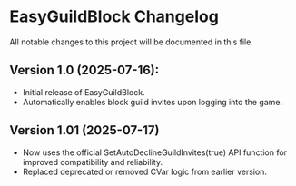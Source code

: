 # EasyGuildBlock Changelog
All notable changes to this project will be documented in this file.

## Version 1.0 (2025-07-16):
- Initial release of EasyGuildBlock.
- Automatically enables block guild invites upon logging into the game.

## Version 1.01 (2025-07-17)
- Now uses the official SetAutoDeclineGuildInvites(true) API function for improved compatibility and reliability.
- Replaced deprecated or removed CVar logic from earlier version.